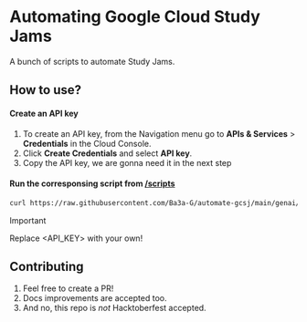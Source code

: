# Automating Google Cloud Study Jams
A bunch of scripts to automate Study Jams.

## How to use?
#### Create an API key
1. To create an API key, from the Navigation menu go to **APIs & Services** > **Credentials** in the Cloud Console.
2. Click **Create Credentials** and select **API key**.
3. Copy the API key, we are gonna need it in the next step

#### Run the corresponsing script from [/scripts](/scripts/)
```bash
curl https://raw.githubusercontent.com/Ba3a-G/automate-gcsj/main/genai/challenge_lab.sh | sh -s <API_KEY>
```
> [!IMPORTANT]  
> Replace <API_KEY> with your own!

## Contributing
1. Feel free to create a PR!
2. Docs improvements are accepted too.
3. And no, this repo is _not_ Hacktoberfest accepted.
